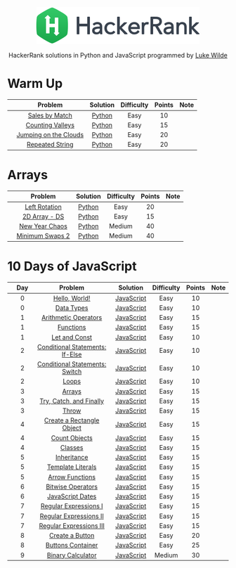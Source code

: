 <p align="center">
  <a href="https://www.hackerrank.com/lukewilde98">
    <img alt="HackerRank" src="hacker-rank-logo.png">
  </a>
</p>
<p align="center">
  HackerRank solutions in Python and JavaScript programmed by <a alt="HackerRank Profile" href="https://www.hackerrank.com/lukewilde98" >Luke Wilde</a>
</p>

# Warm Up
|   | Problem         | Solution | Difficulty | Points | Note |
|-- |:---------------:|:--------:|:----------:|:------:|:----:|
|   |[Sales by Match](https://www.hackerrank.com/challenges/sock-merchant/problem) | [Python](warm-up/sales-match.py) | Easy | 10 | |
|   |[Counting Valleys](https://www.hackerrank.com/challenges/counting-valleys/problem) | [Python](warm-up/counting-valleys.py) | Easy | 15 | |
|   |[Jumping on the Clouds](https://www.hackerrank.com/challenges/jumping-on-the-clouds/problem) | [Python](warm-up/jumping-clouds.py) | Easy | 20 | |
|   |[Repeated String](https://www.hackerrank.com/challenges/repeated-string/problem) | [Python](warm-up/repeated-string.py) | Easy | 20 | |

# Arrays
|   | Problem         | Solution | Difficulty | Points | Note |
|-- |:---------------:|:--------:|:----------:|:------:|:----:|
|   |[Left Rotation](https://www.hackerrank.com/challenges/ctci-array-left-rotation/problem) | [Python](arrays/left-rotation.py) | Easy | 20 | |
|   |[2D Array - DS](https://www.hackerrank.com/challenges/2d-array/problem) | [Python](arrays/2d-array.py) | Easy | 15 | |
|   |[New Year Chaos](https://www.hackerrank.com/challenges/new-year-chaos/problem) | [Python](arrays/new-year-chaos.py) | Medium | 40 | |
|   |[Minimum Swaps 2](https://www.hackerrank.com/challenges/minimum-swaps-2/problem) | [Python](arrays/min-swap-2.py) | Medium | 40 | |

# 10 Days of JavaScript
|   | Day | Problem         | Solution | Difficulty | Points | Note |
|-- |:----:|:---------------:|:--------:|:----------:|:------:|:----:|
|   | 0 | [Hello, World!](https://www.hackerrank.com/challenges/js10-hello-world/problem) | [JavaScript](10-days-of-js/hello-world.js) | Easy | 10 | |
|   | 0 | [Data Types](https://www.hackerrank.com/challenges/js10-data-types/problem) | [JavaScript](10-days-of-js/data-types.js) | Easy | 10 | |
|   | 1 | [Arithmetic Operators](https://www.hackerrank.com/challenges/js10-arithmetic-operators/problem) | [JavaScript](10-days-of-js/arithmetic-operators.js) | Easy | 15 | |
|   | 1 | [Functions](https://www.hackerrank.com/challenges/js10-function/problem) | [JavaScript](10-days-of-js/functions.js) | Easy | 15 | |
|   | 1 | [Let and Const](https://www.hackerrank.com/challenges/js10-let-and-const/problem) | [JavaScript](10-days-of-js/let-const.js) | Easy | 10 | |
|   | 2 | [Conditional Statements: If-Else](https://www.hackerrank.com/challenges/js10-if-else/problem) | [JavaScript](10-days-of-js/if-else.js) | Easy | 10 | |
|   | 2 | [Conditional Statements: Switch](https://www.hackerrank.com/challenges/js10-switch/problem) | [JavaScript](10-days-of-js/switch.js) | Easy | 10 | |
|   | 2 | [Loops](https://www.hackerrank.com/challenges/js10-loops/problem) | [JavaScript](10-days-of-js/loops.js) | Easy | 10 | |
|   | 3 | [Arrays](https://www.hackerrank.com/challenges/js10-arrays/problem) | [JavaScript](10-days-of-js/arrays.js) | Easy | 15 | |
|   | 3 | [Try, Catch, and Finally](https://www.hackerrank.com/challenges/js10-try-catch-and-finally/problem) | [JavaScript](10-days-of-js/try-catch-finally.js) | Easy | 15 | |
|   | 3 | [Throw](https://www.hackerrank.com/challenges/js10-throw/problem) | [JavaScript](10-days-of-js/throw.js) | Easy | 15 | |
|   | 4 | [Create a Rectangle Object](https://www.hackerrank.com/challenges/js10-objects/problem) | [JavaScript](10-days-of-js/rectangle.js) | Easy | 15 | |
|   | 4 | [Count Objects](https://www.hackerrank.com/challenges/js10-count-objects/problem) | [JavaScript](10-days-of-js/count-objects.js) | Easy | 15 | |
|   | 4 | [Classes](https://www.hackerrank.com/challenges/js10-class/problem) | [JavaScript](10-days-of-js/classes.js) | Easy | 15 | |
|   | 5 | [Inheritance](https://www.hackerrank.com/challenges/js10-inheritance/problem) | [JavaScript](10-days-of-js/inheritance.js) | Easy | 15 | |
|   | 5 | [Template Literals](https://www.hackerrank.com/challenges/js10-template-literals/problem) | [JavaScript](10-days-of-js/template-literals.js) | Easy | 15 | |
|   | 5 | [Arrow Functions](https://www.hackerrank.com/challenges/js10-arrows/problem) | [JavaScript](10-days-of-js/arrow-functions.js) | Easy | 15 | |
|   | 6 | [Bitwise Operators](https://www.hackerrank.com/challenges/js10-bitwise/problem) | [JavaScript](10-days-of-js/bitwise-operators.js) | Easy | 15 | |
|   | 6 | [JavaScript Dates](https://www.hackerrank.com/challenges/js10-date/problem) | [JavaScript](10-days-of-js/dates.js) | Easy | 15 | |
|   | 7 | [Regular Expressions I](https://www.hackerrank.com/challenges/js10-regexp-1/problem) | [JavaScript](10-days-of-js/regex-1.js) | Easy | 15 | |
|   | 7 | [Regular Expressions II](https://www.hackerrank.com/challenges/js10-regexp-2/problem) | [JavaScript](10-days-of-js/regex-2.js) | Easy | 15 | |
|   | 7 | [Regular Expressions III](https://www.hackerrank.com/challenges/js10-regexp-3/problem) | [JavaScript](10-days-of-js/regex-3.js) | Easy | 15 | |
|   | 8 | [Create a Button](https://www.hackerrank.com/challenges/js10-create-a-button) | [JavaScript](10-days-of-js/create-button) | Easy | 20 | |
|   | 8 | [Buttons Container](https://www.hackerrank.com/challenges/js10-buttons-container) | [JavaScript](10-days-of-js/buttons-cotainer) | Easy | 25 | |
|   | 9 | [Binary Calculator](https://www.hackerrank.com/challenges/js10-binary-calculator) | [JavaScript](10-days-of-js/binary-calc.js) | Medium | 30 | |

